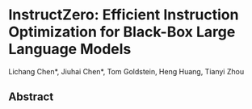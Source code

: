 # InstructZero: Efficient Instruction Optimization for Black-Box Large Language Models

Lichang Chen*, Jiuhai Chen*, Tom Goldstein, Heng Huang, Tianyi Zhou

## Abstract